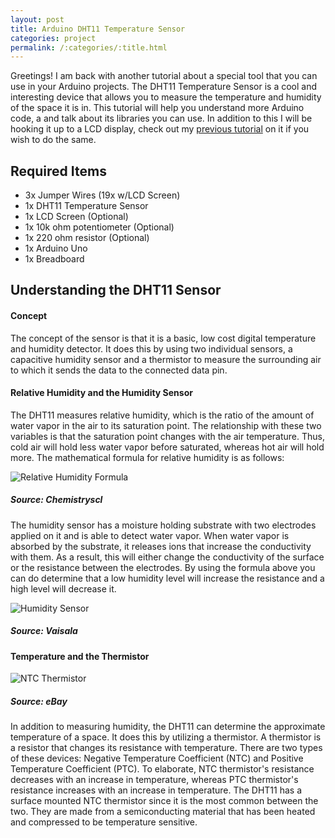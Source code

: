 ```yaml
---
layout: post
title: Arduino DHT11 Temperature Sensor
categories: project
permalink: /:categories/:title.html
---
```


Greetings! I am back with another tutorial about a special tool that you can use in your Arduino projects. The DHT11 Temperature Sensor is a cool and interesting device that allows you to measure the temperature and humidity of the space it is in. This tutorial will help you understand more Arduino code, a and talk about its libraries you can use. In addition to this I will be hooking it up to a LCD display, check out my [previous tutorial](https://ritishpaul.github.io/ritish_blog/project/Arduino-LCD-Display.html) on it if you wish to do the same.

## Required Items
- 3x Jumper Wires (19x w/LCD Screen)
- 1x DHT11 Temperature Sensor
- 1x LCD Screen (Optional)
- 1x 10k ohm potentiometer (Optional)
- 1x 220 ohm resistor (Optional)
- 1x Arduino Uno
- 1x Breadboard

## Understanding the DHT11 Sensor

#### Concept

The concept of the sensor is that it is a basic, low cost digital temperature and humidity detector. It does this by using two individual sensors, a capacitive humidity sensor and a thermistor to measure the surrounding air to which it sends the data to the connected data pin.

#### Relative Humidity and the Humidity Sensor

The DHT11 measures relative humidity, which is the ratio of the amount of water vapor in the air to its saturation point. The relationship with these two variables is that the saturation point  changes with the air temperature. Thus, cold air will hold less water vapor before saturated, whereas hot air will hold more. The mathematical formula for relative humidity is as follows:

![Relative Humidity Formula](/ritish_blog/images/relativehumidityformula.jpg)
##### Source: Chemistryscl

The humidity sensor has a moisture holding substrate with two electrodes applied on it and is able to detect water vapor. When water vapor is absorbed by the substrate, it releases ions that increase the conductivity with them. As a result, this will either change the conductivity of the surface or the resistance between the electrodes. By using the formula above you can do determine that a low humidity level will increase the resistance and a high level will decrease it.

![Humidity Sensor](/ritish_blog/images/humiditysensor.jpg)
##### Source: Vaisala

#### Temperature and the Thermistor

![NTC Thermistor](/ritish_blog/images/ntcthermistor.jpg)
##### Source: eBay

In addition to measuring humidity, the DHT11 can determine the approximate temperature of a space. It does this by utilizing a thermistor. A thermistor is a resistor that changes its resistance with temperature. There are two types of these devices: Negative Temperature Coefficient (NTC) and Positive Temperature Coefficient (PTC). To elaborate, NTC thermistor's resistance decreases with an increase in temperature, whereas PTC thermistor's resistance increases with an increase in temperature. The DHT11 has a surface mounted NTC thermistor since it is the most common between the two. They are made from a semiconducting material that has been heated and compressed to be temperature sensitive.
